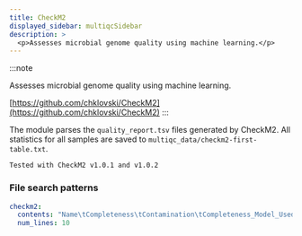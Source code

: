 ```yaml
---
title: CheckM2
displayed_sidebar: multiqcSidebar
description: >
  <p>Assesses microbial genome quality using machine learning.</p>
---
```


<!--
~~~~~ DO NOT EDIT ~~~~~
This file is autogenerated from the MultiQC module python docstring.
Do not edit the markdown, it will be overwritten.

File path for the source of this content: multiqc/modules/checkm2/checkm2.py
~~~~~~~~~~~~~~~~~~~~~~~
-->

:::note

<p>Assesses microbial genome quality using machine learning.</p>

[https://github.com/chklovski/CheckM2](https://github.com/chklovski/CheckM2)
:::

The module parses the `quality_report.tsv` files generated by CheckM2.
All statistics for all samples are saved to `multiqc_data/checkm2-first-table.txt`.

    Tested with CheckM2 v1.0.1 and v1.0.2

### File search patterns

```yaml
checkm2:
  contents: "Name\tCompleteness\tContamination\tCompleteness_Model_Used\tTranslation_Table_Used"
  num_lines: 10
```
